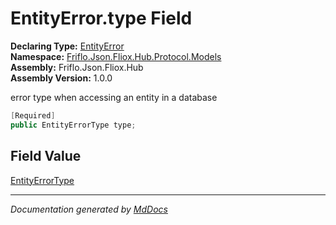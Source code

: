 ﻿<!--  
  <auto-generated>   
    The contents of this file were generated by a tool.  
    Changes to this file may be list if the file is regenerated  
  </auto-generated>   
-->

# EntityError.type Field

**Declaring Type:** [EntityError](../index.md)  
**Namespace:** [Friflo.Json.Fliox.Hub.Protocol.Models](../../index.md)  
**Assembly:** Friflo.Json.Fliox.Hub  
**Assembly Version:** 1.0.0

error type when accessing an entity in a database

```csharp
[Required]
public EntityErrorType type;
```

## Field Value

[EntityErrorType](../../EntityErrorType/index.md)

___

*Documentation generated by [MdDocs](https://github.com/ap0llo/mddocs)*
